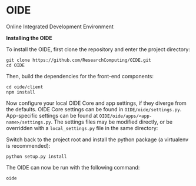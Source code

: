 OIDE
====

Online Integrated Development Environment

**Installing the OIDE**

To install the OIDE, first clone the repository and enter the project directory:
```
git clone https://github.com/ResearchComputing/OIDE.git
cd OIDE
```
Then, build the dependencies for the front-end components:
```
cd oide/client
npm install
```

Now configure your local OIDE Core and app settings, if they diverge from the defaults. OIDE Core settings can be found in `OIDE/oide/settings.py`. App-specific settings can be found at `OIDE/oide/apps/<app-name>/settings.py`. The settings files may be modified directly, or be overridden with a `local_settings.py` file in the same directory:

Switch back to the project root and install the python package (a virtualenv is recommended):
```
python setup.py install
```
The OIDE can now be run with the following command:
```
oide
```
